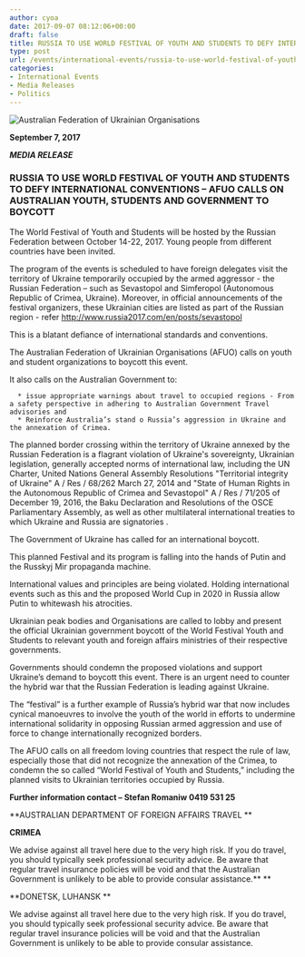 ```yaml
---
author: cyoa
date: 2017-09-07 08:12:06+00:00
draft: false
title: RUSSIA TO USE WORLD FESTIVAL OF YOUTH AND STUDENTS TO DEFY INTERNATIONAL CONVENTIONS
type: post
url: /events/international-events/russia-to-use-world-festival-of-youth-and-students-to-defy-international-conventions/
categories:
- International Events
- Media Releases
- Politics
---
```


![Australian Federation of Ukrainian Organisations](http://www.ozeukes.com/wp-content/uploads/2014/10/image001.png)


**September 7, 2017**


**_MEDIA RELEASE_**





### RUSSIA TO USE WORLD FESTIVAL OF YOUTH AND STUDENTS TO DEFY INTERNATIONAL CONVENTIONS – AFUO CALLS ON AUSTRALIAN YOUTH, STUDENTS AND GOVERNMENT TO BOYCOTT


The World Festival of Youth and Students will be hosted by the Russian Federation between October 14-22, 2017. Young people from different countries have been invited.

The program of the events is scheduled to have foreign delegates visit the territory of Ukraine temporarily occupied by the armed aggressor - the Russian Federation – such as Sevastopol and Simferopol (Autonomous Republic of Crimea, Ukraine). Moreover, in official announcements of the festival organizers, these Ukrainian cities are listed as part of the Russian region - refer http://www.russia2017.com/en/posts/sevastopol

This is a blatant defiance of international standards and conventions.

The Australian Federation of Ukrainian Organisations (AFUO) calls on youth and student organizations to boycott this event.

It also calls on the Australian Government to:



 	  * issue appropriate warnings about travel to occupied regions - From a safety perspective in adhering to Australian Government Travel advisories and
 	  * Reinforce Australia’s stand o Russia’s aggression in Ukraine and the annexation of Crimea.

The planned border crossing within the territory of Ukraine annexed by the Russian Federation is a flagrant violation of Ukraine's sovereignty, Ukrainian legislation, generally accepted norms of international law, including the UN Charter, United Nations General Assembly Resolutions "Territorial integrity of Ukraine" A / Res / 68/262 March 27, 2014 and "State of Human Rights in the Autonomous Republic of Crimea and Sevastopol" A / Res / 71/205 of December 19, 2016, the Baku Declaration and Resolutions of the OSCE Parliamentary Assembly, as well as other multilateral international treaties to which Ukraine and Russia are signatories .

The Government of Ukraine has called for an international boycott.

This planned Festival and its program is falling into the hands of Putin and the Russkyj Mir propaganda machine.

International values and principles are being violated. Holding international events such as this and the proposed World Cup in 2020 in Russia allow Putin to whitewash his atrocities.

Ukrainian peak bodies and Organisations are called to lobby and present the official Ukrainian government boycott of the World Festival Youth and Students to relevant youth and foreign affairs ministries of their respective governments.

Governments should condemn the proposed violations and support Ukraine’s demand to boycott this event. There is an urgent need to counter the hybrid war that the Russian Federation is leading against Ukraine.

The “festival” is a further example of Russia’s hybrid war that now includes cynical manoeuvres to involve the youth of the world in efforts to undermine international solidarity in opposing Russian armed aggression and use of force to change internationally recognized borders.

The AFUO calls on all freedom loving countries that respect the rule of law, especially those that did not recognize the annexation of the Crimea, to condemn the so called “World Festival of Youth and Students,” including the planned visits to Ukrainian territories occupied by Russia.

**Further information contact – Stefan Romaniw 0419 531 25**


**AUSTRALIAN DEPARTMENT OF FOREIGN AFFAIRS TRAVEL **




**CRIMEA**


We advise against all travel here due to the very high risk. If you do travel, you should typically seek professional security advice. Be aware that regular travel insurance policies will be void and that the Australian Government is unlikely to be able to provide consular assistance.**
**


**DONETSK, LUHANSK **


We advise against all travel here due to the very high risk. If you do travel, you should typically seek professional security advice. Be aware that regular travel insurance policies will be void and that the Australian Government is unlikely to be able to provide consular assistance.
